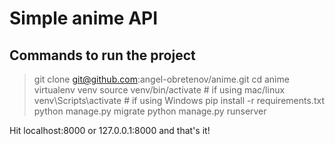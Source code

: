 # Simple anime API

## Commands to run the project
 
> git clone git@github.com:angel-obretenov/anime.git
> cd anime
> virtualenv venv
> source venv/bin/activate # if using mac/linux
> venv\Scripts\activate # if using Windows
> pip install -r requirements.txt
> python manage.py migrate
> python manage.py runserver

Hit localhost:8000 or 127.0.0.1:8000 and that's it!
